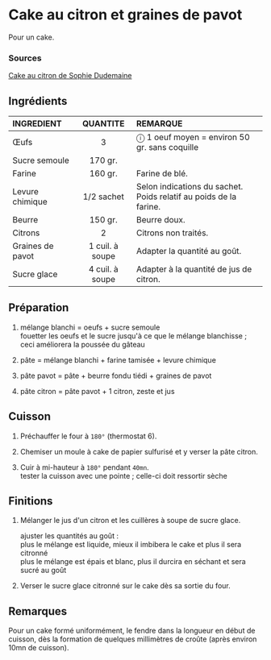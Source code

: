 # Cake au citron et graines de pavot

Pour un cake.

### Sources

[Cake au citron de Sophie Dudemaine](https://www.ptitchef.com/recettes/dessert/cake-au-citron-de-sophie-dudemaine-fid-395635)

## Ingrédients

<table>
    <thead>
        <tr>
            <th align="left">INGREDIENT</th>
            <th align="center">QUANTITE</th>
            <th align="left">REMARQUE</th>
        </tr>
    </thead>
    <tbody>
        <tr>
            <td>Œufs</td>
            <td align="center">3</td>
            <td align="left">ⓘ 1 oeuf moyen = environ 50 gr. sans coquille</td>
        </tr>
        <tr>
            <td>Sucre semoule</td>
            <td align="center">170 gr.</td>
            <td align="left"></td>
        </tr>
        <tr>
            <td>Farine</td>
            <td align="center">160 gr.</td>
            <td align="left">Farine de blé.</td>
        </tr>
       <tr>
            <td>Levure chimique</td>
            <td align="center">1/2 sachet</td>
            <td align="left">
                Selon indications du sachet.
                </br>Poids relatif au poids de la farine.
            </td>
        </tr>
       <tr>
            <td>Beurre</td>
            <td align="center">150 gr.</td>
            <td align="left">
                Beurre doux. 
            </td>
        </tr>
       <tr>
            <td>Citrons</td>
            <td align="center">2</td>
            <td align="left">Citrons non traités.</td>
        </tr>
       <tr>
            <td>Graines de pavot</td>
            <td align="center">1 cuil. à soupe</td>
            <td align="left">Adapter la quantité au goût.</td>
        </tr>
       <tr>
            <td>Sucre glace</td>
            <td align="center">4 cuil. à soupe</td>
            <td align="left">Adapter à la quantité de jus de citron.</td>
        </tr>
    </tbody>
</table>


## Préparation

1. mélange blanchi = oeufs + sucre semoule  
   fouetter les oeufs et le sucre jusqu'à ce que le mélange blanchisse ; ceci améliorera la poussée du gâteau

2. pâte = mélange blanchi + farine tamisée + levure chimique

3. pâte pavot = pâte + beurre fondu tiédi + graines de pavot

4. pâte citron = pâte pavot + 1 citron, zeste et jus


## Cuisson

1. Préchauffer le four à `180°` (thermostat 6).

2. Chemiser un moule à cake de papier sulfurisé et y verser la pâte citron.

3. Cuir à mi-hauteur à `180°` pendant `40mn`.  
   tester la cuisson avec une pointe ; celle-ci doit ressortir sèche


## Finitions

1. Mélanger le jus d'un citron et les cuillères à soupe de sucre glace.    
   
   ajuster les quantités au goût :  
   plus le mélange est liquide, mieux il imbibera le cake et plus il sera citronné  
   plus le mélange est épais et blanc, plus il durcira en séchant et sera sucré au goût

1. Verser le sucre glace citronné sur le cake dès sa sortie du four. 

## Remarques

Pour un cake formé uniformément, le fendre dans la longueur en début de cuisson, dès la formation de quelques millimètres de croûte (après environ 10mn de cuisson).

